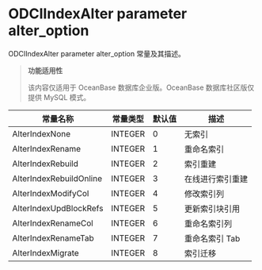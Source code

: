 ODCIIndexAlter parameter alter_option 
==========================================================

ODCIIndexAlter parameter alter_option 常量及其描述。


>**功能适用性**
>
>该内容仅适用于 OceanBase 数据库企业版。OceanBase 数据库社区版仅提供 MySQL 模式。


|          常量名称           |  常量类型   | 默认值 |    描述     |
|-------------------------|---------|-----|-----------|
| AlterIndexNone          | INTEGER | 0   | 无索引       |
| AlterIndexRename        | INTEGER | 1   | 重命名索引     |
| AlterIndexRebuild       | INTEGER | 2   | 索引重建      |
| AlterIndexRebuildOnline | INTEGER | 3   | 在线进行索引重建  |
| AlterIndexModifyCol     | INTEGER | 4   | 修改索引列     |
| AlterIndexUpdBlockRefs  | INTEGER | 5   | 更新索引块引用   |
| AlterIndexRenameCol     | INTEGER | 6   | 重命名索引列    |
| AlterIndexRenameTab     | INTEGER | 7   | 重命名索引 Tab |
| AlterIndexMigrate       | INTEGER | 8   | 索引迁移      |



